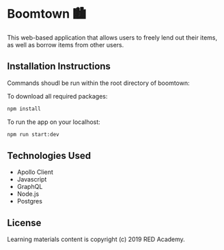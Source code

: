 # Boomtown 🏙

This web-based application that allows users to freely lend out their items, as well as borrow items from other users.

## Installation Instructions

Commands shoudl be run within the root directory of boomtown:

To download all required packages:

```bash
npm install
```

To run the app on your localhost:

```bash
npm run start:dev
```

## Technologies Used

- Apollo Client
- Javascript
- GraphQL
- Node.js
- Postgres

## License

Learning materials content is copyright (c) 2019 RED Academy.
